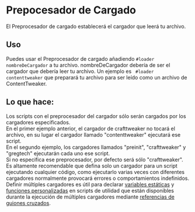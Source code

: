 # Prepocesador de Cargado 

El Preprocesador de cargado establecerá el cargador que leerá tu archivo. 

## Uso

Puedes usar el Preprocesador de cargado añadiendo `#loader nombreDeCargador` a tu archivo. nombreDeCargador debería de ser el cargador que debería leer tu archivo. Un ejemplo es ` #loader contenttweaker` que preparará tu archivo para ser leído como un archivo de ContentTweaker.

## Lo que hace:

Los scripts con el preprocesador del cargador sólo serán cargados por los cargadores especificados.  
En el primer ejemplo anterior, el cargador de crafttweaker no tocará el archivo, en su lugar el cargador llamado "contenttweaker" ejecutará ese script.  
En el segundo ejemplo, los cargadores llamados "preinit", "crafttweaker" y "gregtech" ejecutarán cada uno ese script.  
Si no especifica ese preprocesador, por defecto será sólo "crafttweaker".  
Es altamente recomendable que defina solo un cargador para un script ejecutando cualquier código, como ejecutarlo varias veces con diferentes cargadores normalmente provocará errores o comportamientos indefinidos.  
Definir múltiples cargadores es útil para declarar [variables estáticas](/AdvancedFunctions/Global_Static_Variables/) y [funciones personalizadas](/AdvancedFunctions/Custom_Functions/) en scripts de utilidad que están disponibles durante la ejecución de múltiples cargadores mediante [referencias de guiones cruzados](/AdvancedFunctions/Cross-Script_Reference/).